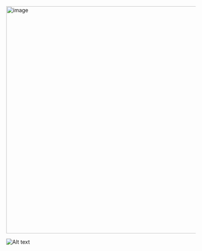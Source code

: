 <img width="1179" height="604" alt="image" src="https://github.com/user-attachments/assets/2fc1c6aa-bec4-49cf-946d-1375fd259cce" />

![Alt text](https://spotify-recently-played-readme.vercel.app/api?user=11747210&count=10&width=1179)
